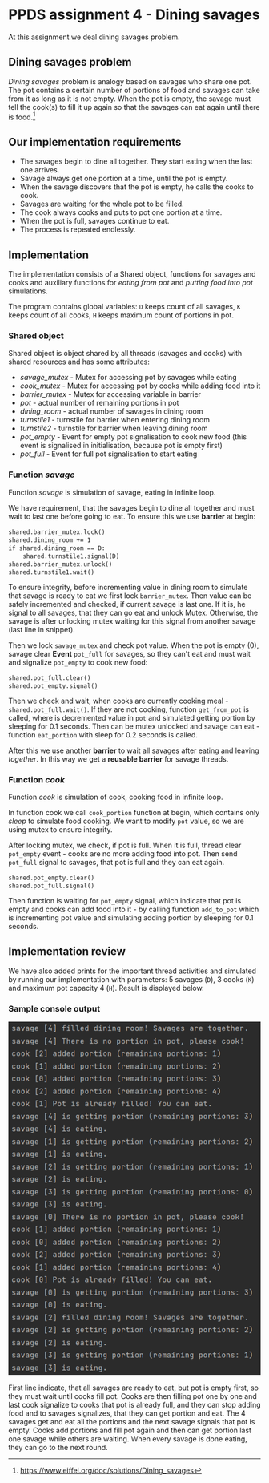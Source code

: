 # PPDS assignment 4 - Dining savages
At this assignment we deal dining savages problem.


## Dining savages problem
_Dining savages_ problem is analogy based on savages who share one pot. The pot contains a certain number of portions of food and savages can take from it as long as it is not empty.
When the pot is empty, the savage must tell the cook(s) to fill it up again so that the savages can eat again until there is food.[^1]

## Our implementation requirements
- The savages begin to dine all together. They start eating when the last one arrives.
- Savage always get one portion at a time, until the pot is empty.
- When the savage discovers that the pot is empty, he calls the cooks to cook.
- Savages are waiting for the whole pot to be filled.
- The cook always cooks and puts to pot one portion at a time.
- When the pot is full, savages continue to eat.
- The process is repeated endlessly.

## Implementation
The implementation consists of a Shared object, functions for savages and cooks and auxiliary functions for _eating from pot_ and _putting food into pot_ simulations.

The program contains global variables: `D` keeps count of all savages, `K` keeps count of all cooks, `H` keeps maximum count of portions in pot.

### Shared object
Shared object is object shared by all threads (savages and cooks) with shared resources and has some attributes:

* _savage_mutex_ - Mutex for accessing pot by savages while eating
* _cook_mutex_ - Mutex for accessing pot by cooks while adding food into it
* _barrier_mutex_ - Mutex for accessing variable in barrier
* _pot_ - actual number of remaining portions in pot
* _dining_room_ - actual number of savages in dining room
* _turnstile1_ - turnstile for barrier when entering dining room
* _turnstile2_ - turnstile for barrier when leaving dining room
* _pot_empty_ - Event for empty pot signalisation to cook new food (this event is signalised in initialisation, because pot is empty first)
* _pot_full_ - Event for full pot signalisation to start eating

### Function _savage_
Function _savage_ is simulation of savage, eating in infinite loop.

We have requirement, that the savages begin to dine all together and must wait to last one before going to eat. To ensure this we use **barrier** at begin:
```
shared.barrier_mutex.lock()
shared.dining_room += 1
if shared.dining_room == D:
    shared.turnstile1.signal(D)
shared.barrier_mutex.unlock()
shared.turnstile1.wait()
```
To ensure integrity, before incrementing value in dining room to simulate that savage is ready to eat we first lock `barrier_mutex`. Then value can be safely incremented and checked, if current savage is last one. If it is, he signal to all savages, that they can go eat and unlock Mutex. Otherwise, the savage is after unlocking mutex waiting for this signal from another savage (last line in snippet).

Then we lock `savage_mutex` and check pot value. When the pot is empty (0), savage clear **Event** `pot_full` for savages, so they can't eat and must wait and signalize `pot_empty` to cook new food:
```
shared.pot_full.clear()
shared.pot_empty.signal()
```

Then we check and wait, when cooks are currently cooking meal  - `shared.pot_full.wait()`. If they are not cooking, function `get_from_pot` is called, where is decremented value in `pot` and simulated getting portion by sleeping for 0.1 seconds. Then can be mutex unlocked and savage can eat - function `eat_portion` with sleep for 0.2 seconds is called.

After this we use another **barrier** to wait all savages after eating and leaving _together_. In this way we get a **reusable barrier** for savage threads.

### Function _cook_
Function _cook_ is simulation of cook, cooking food in infinite loop.

In function cook we call `cook_portion` function at begin, which contains only _sleep_ to simulate food cooking. We want to modify `pot` value, so we are using mutex to ensure integrity.

After locking mutex, we check, if pot is full. When it is full, thread clear `pot_empty` event - cooks are no more adding food into pot. Then send `pot_full` signal to savages, that pot is full and they can eat again.
```
shared.pot_empty.clear()
shared.pot_full.signal()
```


Then function is waiting for `pot_empty` signal, which indicate that pot is empty and cooks can add food into it - by calling function `add_to_pot` which is incrementing pot value and simulating adding portion by sleeping for 0.1 seconds.



## Implementation review
We have also added prints for the important thread activities and simulated by running our implementation with parameters: 5 savages (`D`), 3 cooks (`K`) and maximum pot capacity 4 (`H`). Result is displayed below.

### Sample console output
![img.png](img.png)

First line indicate, that all savages are ready to eat, but pot is empty first, so they must wait until cooks fill pot. Cooks are then filling pot one by one and last cook signalize to cooks that pot is already full, and they can stop adding food and to savages signalizes, that they can get portion and eat. The 4 savages get and eat all the portions and the next savage signals that pot is empty. Cooks add portions and fill pot again and then can get portion last one savage while others are waiting. When every savage is done eating, they can go to the next round.

[^1]: https://www.eiffel.org/doc/solutions/Dining_savages
